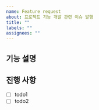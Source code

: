 ```yaml
---
name: Feature request
about: 프로젝트 기능 개발 관련 이슈 발행
title: ""
labels: ""
assignees: ""
---
```


## 기능 설명 <!-- 개발할 기능에 대한 간단한 설명 작성 -->

## 진행 사항 <!-- 할 일 목록을 만들고 진행 사항 표시 -->

- [ ] todo1
- [ ] todo2
